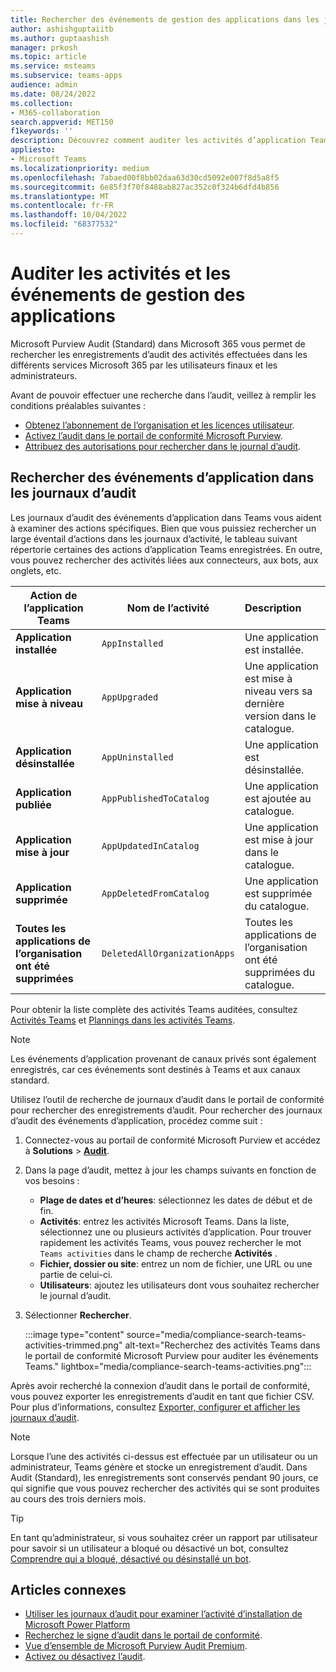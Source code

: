 ```yaml
---
title: Rechercher des événements de gestion des applications dans les journaux d’audit
author: ashishguptaiitb
ms.author: guptaashish
manager: prkosh
ms.topic: article
ms.service: msteams
ms.subservice: teams-apps
audience: admin
ms.date: 08/24/2022
ms.collection:
- M365-collaboration
search.appverid: MET150
f1keywords: ''
description: Découvrez comment auditer les activités d’application Teams des utilisateurs et des administrateurs de votre organisation.
appliesto:
- Microsoft Teams
ms.localizationpriority: medium
ms.openlocfilehash: 7abaed00f8bb02daa63d30cd5092e007f8d5a8f5
ms.sourcegitcommit: 6e85f3f70f8488ab827ac352c0f324b6dfd4b856
ms.translationtype: MT
ms.contentlocale: fr-FR
ms.lasthandoff: 10/04/2022
ms.locfileid: "68377532"
---
```

# <a name="audit-for-app-management-activities-and-events"></a>Auditer les activités et les événements de gestion des applications

Microsoft Purview Audit (Standard) dans Microsoft 365 vous permet de rechercher les enregistrements d’audit des activités effectuées dans les différents services Microsoft 365 par les utilisateurs finaux et les administrateurs.

Avant de pouvoir effectuer une recherche dans l’audit, veillez à remplir les conditions préalables suivantes :

* [Obtenez l’abonnement de l’organisation et les licences utilisateur](/microsoft-365/compliance/set-up-basic-audit).
* [Activez l’audit dans le portail de conformité Microsoft Purview](/microsoft-365/compliance/turn-audit-log-search-on-or-off).
* [Attribuez des autorisations pour rechercher dans le journal d’audit](/microsoft-365/compliance/set-up-basic-audit).

## <a name="search-the-audit-logs-for-app-events-in-teams"></a>Rechercher des événements d’application dans les journaux d’audit

Les journaux d’audit des événements d’application dans Teams vous aident à examiner des actions spécifiques. Bien que vous puissiez rechercher un large éventail d’actions dans les journaux d’activité, le tableau suivant répertorie certaines des actions d’application Teams enregistrées. En outre, vous pouvez rechercher des activités liées aux connecteurs, aux bots, aux onglets, etc.

| Action de l’application Teams                  | Nom de l’activité                | Description                                              |
|-----------------------------------|------------------------------|:---------------------------------------------------------|
| **Application installée**                 | `AppInstalled`               | Une application est installée.                                     |
| **Application mise à niveau**                  | `AppUpgraded`                | Une application est mise à niveau vers sa dernière version dans le catalogue. |
| **Application désinstallée**               | `AppUninstalled`             | Une application est désinstallée.                                   |
| **Application publiée**                 | `AppPublishedToCatalog`      | Une application est ajoutée au catalogue.                          |
| **Application mise à jour**                   | `AppUpdatedInCatalog`        | Une application est mise à jour dans le catalogue.                        |
| **Application supprimée**                   | `AppDeletedFromCatalog`      | Une application est supprimée du catalogue.                      |
| **Toutes les applications de l’organisation ont été supprimées** | `DeletedAllOrganizationApps` | Toutes les applications de l’organisation ont été supprimées du catalogue.          |

Pour obtenir la liste complète des activités Teams auditées, consultez [Activités Teams](audit-log-events.md#teams-activities) et [Plannings dans les activités Teams](audit-log-events.md#shifts-in-teams-activities).

> [!NOTE]
> Les événements d’application provenant de canaux privés sont également enregistrés, car ces événements sont destinés à Teams et aux canaux standard.

Utilisez l’outil de recherche de journaux d’audit dans le portail de conformité pour rechercher des enregistrements d’audit. Pour rechercher des journaux d’audit des événements d’application, procédez comme suit :

1. Connectez-vous au portail de conformité Microsoft Purview et accédez à **Solutions** > **[Audit](https://compliance.microsoft.com/auditlogsearch)**.
1. Dans la page d’audit, mettez à jour les champs suivants en fonction de vos besoins :

   * **Plage de dates et d’heures**: sélectionnez les dates de début et de fin.
   * **Activités**: entrez les activités Microsoft Teams. Dans la liste, sélectionnez une ou plusieurs activités d’application. Pour trouver rapidement les activités Teams, vous pouvez rechercher le mot `Teams activities` dans le champ de recherche **Activités** .
   * **Fichier, dossier ou site**: entrez un nom de fichier, une URL ou une partie de celui-ci.
   * **Utilisateurs**: ajoutez les utilisateurs dont vous souhaitez rechercher le journal d’audit.

1. Sélectionner **Rechercher**.

   :::image type="content" source="media/compliance-search-teams-activities-trimmed.png" alt-text="Recherchez des activités Teams dans le portail de conformité Microsoft Purview pour auditer les événements Teams." lightbox="media/compliance-search-teams-activities.png":::

Après avoir recherché la connexion d’audit dans le portail de conformité, vous pouvez exporter les enregistrements d’audit en tant que fichier CSV. Pour plus d’informations, consultez [Exporter, configurer et afficher les journaux d’audit](/microsoft-365/compliance/export-view-audit-log-records).

> [!NOTE]
> Lorsque l’une des activités ci-dessus est effectuée par un utilisateur ou un administrateur, Teams génère et stocke un enregistrement d’audit. Dans Audit (Standard), les enregistrements sont conservés pendant 90 jours, ce qui signifie que vous pouvez rechercher des activités qui se sont produites au cours des trois derniers mois.

> [!TIP]
> En tant qu’administrateur, si vous souhaitez créer un rapport par utilisateur pour savoir si un utilisateur a bloqué ou désactivé un bot, consultez [Comprendre qui a bloqué, désactivé ou désinstallé un bot](/microsoftteams/platform/bots/how-to/conversations/send-proactive-messages?#understand-who-blocked-muted-or-uninstalled-a-bot).

## <a name="related-articles"></a>Articles connexes

* [Utiliser les journaux d’audit pour examiner l’activité d’installation de Microsoft Power Platform](manage-power-platform-apps.md#use-audit-logs-to-investigate-microsoft-power-platform-installation-activity)
* [Recherchez le signe d’audit dans le portail de conformité](/microsoft-365/compliance/search-the-audit-log-in-security-and-compliance).
* [Vue d’ensemble de Microsoft Purview Audit Premium](/microsoft-365/compliance/advanced-audit).
* [Activez ou désactivez l’audit](/microsoft-365/compliance/turn-audit-log-search-on-or-off).
